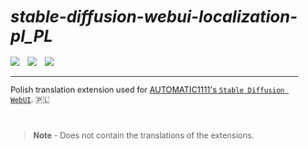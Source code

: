 # *stable-diffusion-webui-localization-pl_PL*
<p><a href=http://github.com/kubinka0505/stable-diffusion-webui-localization-pl_PL/commit><img src=https://img.shields.io/github/last-commit/kubinka0505/stable-diffusion-webui-localization-pl_PL?style=for-the-badge></a>　<a href=http://github.com/kubinka0505/stable-diffusion-webui-localization-pl_PL/blob/master/License.txt><img src=https://img.shields.io/github/license/kubinka0505/stable-diffusion-webui-localization-pl_PL?logo=readthedocs&color=red&logoColor=white&style=for-the-badge></a>　<img src=https://img.shields.io/github/repo-size/kubinka0505/stable-diffusion-webui-localization-pl_PL?style=for-the-badge></p>

---

Polish translation extension used for [AUTOMATIC1111's `Stable Diffusion WebUI`](https://github.com/AUTOMATIC1111/stable-diffusion-webui). 🇵🇱

<br>
 
> **Note** - Does not contain the translations of the extensions.
